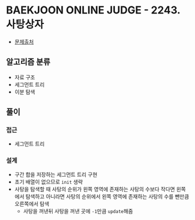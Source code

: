 # BAEKJOON ONLINE JUDGE - 2243. 사탕상자

- [문제출처](https://www.acmicpc.net/problem/2243 '2243. 사탕상자')

## 알고리즘 분류

- 자료 구조
- 세그먼트 트리
- 이분 탐색

## 풀이

### 접근

- 세그먼트 트리

### 설계

- 구간 합을 저장하는 세그먼트 트리 구현
- 초기 배열이 없으므로 `init` 생략
- 사탕을 탐색할 때 사탕의 순위가 왼쪽 영역에 존재하는 사탕의 수보다 작다면 왼쪽에서 탐색하고 아니라면 사탕의 순위에서 왼쪽 영역에 존재하는 사탕의 수를 뺀만큼 오른쪽에서 탐색
  - 사탕을 꺼낸뒤 사탕을 꺼낸 곳에 `-1`만큼 `update`해줌
